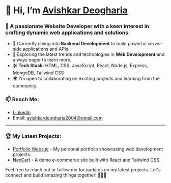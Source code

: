 # 👋 Hi, I’m [Avishkar Deogharia](https://www.linkedin.com/in/avishkar-deogharia-b6612a290/)

### 🚀 A passionate **Website Developer** with a keen interest in crafting dynamic web applications and solutions.

- 🌱 Currently diving into **Backend Development** to build powerful server-side applications and APIs.
- 👀 Exploring the latest trends and technologies in **Web Development** and always eager to learn more.
- 🛠️ **Tech Stack**: HTML, CSS, JavaScript, React, Node.js, Express, MongoDB, Tailwind CSS
- 🌍 I'm open to collaborating on exciting projects and learning from the community.

### 📫 **Reach Me**:
- [LinkedIn](https://www.linkedin.com/in/avishkar-deogharia-b6612a290/)
- Email: avishkardeogharia2004@gmail.com 

---

<!--
### 📈 **GitHub Stats**:
![Avishkar's GitHub Stats](https://github-readme-stats.vercel.app/api?username=avishkar13&show_icons=true&count_private=true&hide_title=true&hide=prs)
-->

### 🏆 **My Latest Projects**:
- [Portfolio Website](https://avishkar-deogharia-portfolio.netlify.app) - My personal portfolio showcasing web development projects.
- [NexCart](https://nex-cart.vercel.app/) - A demo e-commerce site built with React and Tailwind CSS.

Feel free to reach out or follow me for updates on my latest projects. Let's connect and build amazing things together! 👨‍💻✨

